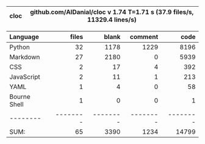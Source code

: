 cloc|github.com/AlDanial/cloc v 1.74  T=1.71 s (37.9 files/s, 11329.4 lines/s)
--- | ---

Language|files|blank|comment|code
:-------|-------:|-------:|-------:|-------:
Python|32|1178|1229|8196
Markdown|27|2180|0|5939
CSS|2|17|4|392
JavaScript|2|11|1|213
YAML|1|4|0|58
Bourne Shell|1|0|0|1
--------|--------|--------|--------|--------
SUM:|65|3390|1234|14799
